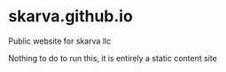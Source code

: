 # skarva.github.io
Public website for skarva llc

Nothing to do to run this, it is entirely a static content site
